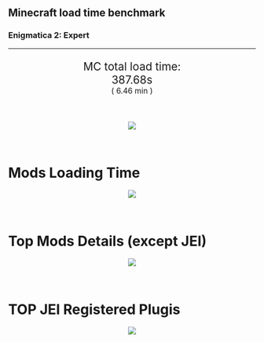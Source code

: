 ## Minecraft load time benchmark
### Enigmatica 2: Expert

---

<p align="center" style="font-size:160%;">
MC total load time:<br>
<!--TOTAL_LOAD_TIME-->
387.68s
<!---->
<br>
<sup><sub>(
<!--TOTAL_LOAD_TIME_MINUTES-->
6.46 min
<!---->
)</sub></sup>
</p>

<br>


<p align="center">
<img src="https://quickchart.io/chart?w=400&h=30&c={
  type: 'horizontalBar',
  data: {
    datasets: [
      {label: 'MODS:', data: [/*TOTAL_MODS_TIME*/
        281.26
      /**/]},
      {label: 'FML stuff:',data: [/*TOTAL_STUF_TIME*/
        106.41
      /**/]}
    ]
  },
  options: {
    scales: {
      xAxes: [{display: false,stacked: true}],
      yAxes: [{display: false,stacked: true}],
    },
    elements: {rectangle: {borderWidth: 2}},
    legend: {display: false,},
    plugins: {datalabels: {color: 'white',formatter: (value, context) =>
      `${context.dataset.label} ${value}s`
    }}
  }
}"/>
</p>

<br>

# Mods Loading Time
<p align="center">
<img src="https://quickchart.io/chart?w=400&h=300&c={
  options: {
    cutoutPercentage: 25,
    plugins: {
      legend: !1,
      outlabels: {
        stretch: 5,
        padding: 1
      }
    }
  },
  type: 'outlabeledPie',
  data: {...
/*mods_loading_time*/
`
549D3C  48.46s Thaumcraft;
3C639D  12.34s Just Enough Items;
36598D  20.13s Just Enough Items (Plugins);
36598D  10.18s Just Enough Items (Ingredient Filter);
9D5E3C  22.23s CraftTweaker2;
8D5536   2.12s CraftTweaker2 (Script Loading);
9D3C66   1.86s Tinkers' Construct;
8D365C  14.18s Tinkers' Construct (Oredict Melting);
733C9D  11.49s Immersive Engineering;
9D3C8F   9.89s IndustrialCraft 2;
979D3C   9.22s Minecraft Forge;
3C9D59   7.46s Ender IO;
8D9D3C   5.89s Forge Mod Loader;
3C9D86   5.80s Astral Sorcery;
599D3C   4.04s OpenComputers;
3C759D   3.79s Applied Energistics 2;
4C9D3C   3.35s Recurrent Complex;
9D3C3C   3.31s Forestry;
923C9D   2.90s Integrated Dynamics;
3F3C9D   2.87s Thermal Expansion;
3C939D   2.31s Quark;
3C9D3C   2.27s Extra Utilities 2;
9D6B3C   2.18s Cyclic;
444444  30.00s 20 Other mods;
333333  34.99s 98 'Fast' mods (load 1.0s - 0.1s);
222222   4.32s 133 'Instant' mods (load %3C 0.1s)
`
/**/
    .split(';').reduce((a, l) => {
      l.match(/(\w{6}) *(\d*\.\d*)s (.*)/)
      .slice(1).map((a, i) => [`${String.fromCharCode(35)}${a}`, parseFloat(a), a][i])
      .forEach((s, i) => 
        [a.datasets[0].backgroundColor, a.datasets[0].data, a.labels][i].push(s)
      );
      return a
    }, {
      labels: [],
      datasets: [{
        backgroundColor: [],
        data: [],
        borderColor: 'rgba(22,22,22,0.3)',
        borderWidth: 1
      }]
    })
  }
}"/>
</p>

<br>

# Top Mods Details (except JEI)
<p align="center">
<img src="https://quickchart.io/chart?w=400&h=450&c={options: {
    scales: {
      xAxes: [{stacked: true}],
      yAxes: [{stacked: true}],
    },
    plugins: {
      datalabels: {
        anchor: 'end',
        align: 'top',
        color: 'white',
        backgroundColor: 'rgba(46, 140, 171, 0.6)',
        borderColor: 'rgba(41, 168, 194, 1.0)',
        borderWidth: 1,
        borderRadius: 3,
        padding: 0,
        formatter: (v,ctx) => 
          ctx.datasetIndex!=ctx.chart.data.datasets.length-1 ? null
            : `${((ctx.chart.data.datasets.reduce((a,b)=>a- -b.data[ctx.dataIndex], 0) * 100) | 0) /100}s`
      },
    }
  },
  type: 'bar',
  data: {...(()=>{
let a={labels:[],datasets:[]};
/*FML_STEPS*/
`
1: Construction;
2: Loading Resources;
3: PreInitialization;
4: Initialization;
5: InterModComms$IMC;
6: PostInitialization;
7: LoadComplete;
8: ModIdMapping
`
/**/
.split(';')
.map(l=>l.match(/\d: (.*)/).slice(1))
.forEach(([name])=>a.datasets.push({label:name,data:[]}));
/*FML_STEPS_DETAILS*/
`
                          1      2      3      4      5      6      7      8  ;
Thaumcraft            |  0.42|  0.01|  0.14|  0.37|  0.01| 47.51|  0.00|  0.00;
CraftTweaker2         |  0.36|  0.00|  1.26|  0.01|  0.00|  3.87| 18.85|  0.00;
Tinkers' Construct    |  0.66|  0.01|  0.13|  0.04|  0.00| 15.21|  0.00|  0.00;
Immersive Engineering |  0.82|  0.01|  0.91|  0.85|  0.00|  8.91|  0.00|  0.00;
IndustrialCraft 2     |  0.63|  0.01|  7.25|  0.63|  0.00|  1.36|  0.00|  0.00;
Minecraft Forge       |  0.04|  0.00|  0.23|  0.00|  0.00|  0.00|  0.00|  8.94;
Ender IO              |  1.33|  0.01|  2.38|  0.38|  2.12|  1.25|  0.00|  0.00;
Forge Mod Loader      |  5.88|  0.00|  0.00|  0.00|  0.00|  0.00|  0.00|  0.00;
Astral Sorcery        |  0.22|  0.01|  3.62|  1.25|  0.00|  0.70|  0.00|  0.00;
OpenComputers         |  0.15|  0.01|  1.68|  2.03|  0.17|  0.00|  0.00|  0.00
`
/**/
.split(';').slice(1)
.map(l=>l.split('|').map(s=>s.trim()))
.forEach(([name, ...arr],i)=>{
  a.labels.push(name);
  arr.forEach((v,j)=>a.datasets[j].data[i]=v)
});return a})()}}"/>
</p>

<br>

# TOP JEI Registered Plugis
<p align="center">
<img src="https://quickchart.io/chart?w=700&c={
  options: {
    elements: {rectangle: {borderWidth: 1}},
    legend: false
  },
  type: 'horizontalBar',
  data: {...(()=>{
let a={labels:[],datasets:[{
  backgroundColor: 'rgba(0, 99, 132, 0.5)',
  borderColor: 'rgb(0, 99, 132)',
  data: []
}]};
/*JEI_PLUGINS*/
`
  3.20: crazypants.enderio.machines.integration.jei.MachinesPlugin;
  2.93: li.cil.oc.integration.jei.ModPluginOpenComputers;
  2.34: com.rwtema.extrautils2.crafting.jei.XUJEIPlugin;
  1.57: cofh.thermalexpansion.plugins.jei.JEIPluginTE;
  1.57: jeresources.jei.JEIConfig;
  1.28: mezz.jei.plugins.vanilla.VanillaPlugin;
  1.23: forestry.factory.recipes.jei.FactoryJeiPlugin;
  0.79: com.buuz135.industrial.jei.JEICustomPlugin;
  0.71: ic2.jeiIntegration.SubModule;
  0.69: tinker_io.plugins.jei.JEIPlugin;
  0.51: com.buuz135.thaumicjei.ThaumcraftJEIPlugin;
  0.35: nc.integration.jei.NCJEI;
  0.25: com.buuz135.jeivillagers.jei.VillagerPlugin;
  0.19: ninjabrain.gendustryjei.GendustryJEIPlugin;
  0.17: exnihilocreatio.compatibility.jei.CompatJEI;
  2.34: Other 86 Plugins
`
/**/
.split(';')
.map(l=>l.split(':'))
.forEach(([time, name])=>{
  a.labels.push(name);
  a.datasets[0].data.push(time)
})
;return a})()
  }
}"/>
</p>